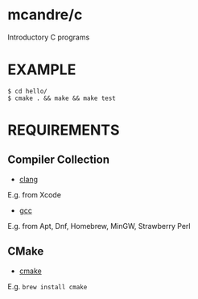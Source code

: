 # mcandre/c

Introductory C programs

# EXAMPLE

```
$ cd hello/
$ cmake . && make && make test
```

# REQUIREMENTS

## Compiler Collection

* [clang](http://clang.llvm.org/)

E.g. from Xcode

* [gcc](https://gcc.gnu.org/)

E.g. from Apt, Dnf, Homebrew, MinGW, Strawberry Perl

## CMake

* [cmake](https://cmake.org/)

E.g. `brew install cmake`

